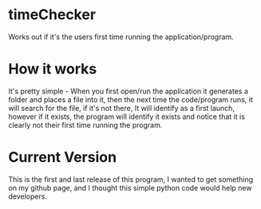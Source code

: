 # timeChecker
Works out if it's the users first time running the application/program.

# How it works
It's pretty simple - When you first open/run the application it generates a folder and places a file into it, then the next time the code/program runs, it will search for the file, if it's not there, It will identify as a first launch, however if it exists, the program will identify it exists and notice that it is clearly not their first time running the program.

# Current Version
This is the first and last release of this program, I wanted to get something on my github page, and I thought this simple python code would help new developers.

